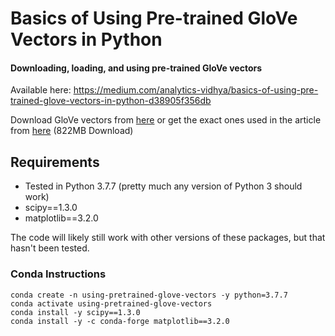 # Basics of Using Pre-trained GloVe Vectors in Python
#### Downloading, loading, and using pre-trained GloVe vectors

Available here: https://medium.com/analytics-vidhya/basics-of-using-pre-trained-glove-vectors-in-python-d38905f356db

Download GloVe vectors from [here](https://nlp.stanford.edu/projects/glove/) or get the exact ones used in the article from [here](http://nlp.stanford.edu/data/glove.6B.zip) (822MB Download)

## Requirements
* Tested in Python 3.7.7 (pretty much any version of Python 3 should work)
* scipy==1.3.0
* matplotlib==3.2.0

The code will likely still work with other versions of these packages, but that hasn't been tested.

### Conda Instructions
```
conda create -n using-pretrained-glove-vectors -y python=3.7.7
conda activate using-pretrained-glove-vectors
conda install -y scipy==1.3.0
conda install -y -c conda-forge matplotlib==3.2.0
```
